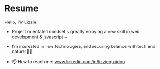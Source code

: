 # Resume

Hello, I’m Lizzie:


- Project orientated mindset ~ greatly enjoying a new skill in web development & javascript ~


- I’m interested in new technologies, and securing balance with tech and nature💧🌸🌳

 
- 📫 How to reach me: www.linkedin.com/in/lizziequaidoo


